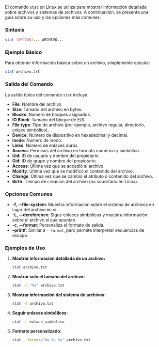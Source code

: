 El comando `stat` en Linux se utiliza para mostrar información detallada sobre archivos y sistemas de archivos. A continuación, se presenta una guía sobre su uso y las opciones más comunes.

### Sintaxis

```bash
stat [OPCIÓN]... ARCHIVO...
```

### Ejemplo Básico

Para obtener información básica sobre un archivo, simplemente ejecuta:

```bash
stat archivo.txt
```

### Salida del Comando

La salida típica del comando `stat` incluye:

- **File**: Nombre del archivo.
- **Size**: Tamaño del archivo en bytes.
- **Blocks**: Número de bloques asignados.
- **IO Block**: Tamaño del bloque de E/S.
- **File type**: Tipo de archivo (por ejemplo, archivo regular, directorio, enlace simbólico).
- **Device**: Número de dispositivo en hexadecimal y decimal.
- **Inode**: Número de inodo.
- **Links**: Número de enlaces duros.
- **Access**: Permisos del archivo en formato numérico y simbólico.
- **Uid**: ID de usuario y nombre del propietario.
- **Gid**: ID de grupo y nombre del propietario.
- **Access**: Última vez que se accedió al archivo.
- **Modify**: Última vez que se modificó el contenido del archivo.
- **Change**: Última vez que se cambió el atributo o contenido del archivo.
- **Birth**: Tiempo de creación del archivo (no soportado en Linux).

### Opciones Comunes

- **-f, --file-system**: Muestra información sobre el sistema de archivos en lugar del archivo en sí.
- **-L, --dereference**: Sigue enlaces simbólicos y muestra información sobre el archivo al que apuntan.
- **-c, --format**: Personaliza el formato de salida.
- **–printf**: Similar a `--format`, pero permite interpretar secuencias de escape.

### Ejemplos de Uso

1. **Mostrar información detallada de un archivo:**
    
    ```bash
    stat archivo.txt
    ```
    
2. **Mostrar solo el tamaño del archivo:**
    
    ```bash
    stat -c "%s" archivo.txt
    ```
    
3. **Mostrar información del sistema de archivos:**
    
    ```bash
    stat -f archivo.txt
    ```
    
4. **Seguir enlaces simbólicos:**
    
    ```bash
    stat -L enlace_simbolico
    ```
    
5. **Formato personalizado:**
    
    ```bash
    stat --format="%n %s %y" archivo.txt
    ```